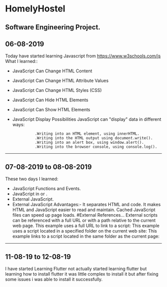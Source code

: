 # HomelyHostel
Software Engineering Project.
---------------------------------------------------
 06-08-2019
--------------
 Today  have started learning Javascript from https://www.w3schools.com/js
 What I learned::
 * JavaScript Can Change HTML Content
 * JavaScript Can Change HTML Attribute Values
 * JavaScript Can Change HTML Styles (CSS)
 * JavaScript Can Hide HTML Elements
 * JavaScript Can Show HTML Elements
 * JavaScript Display Possibilities
        JavaScript can "display" data in different ways:

                 .Writing into an HTML element, using innerHTML.
                 .Writing into the HTML output using document.write().
                 .Writing into an alert box, using window.alert().
		         .Writing into the browser console, using console.log().
------------------------------------------------------
07-08-2019 to 08-08-2019
--------------------------
These two days I learned:
* JavaScript Functions and Events.
* JavaScript in <head> or <body>.
* External JavaScript.
* External JavaScript Advantages:-
	It separates HTML and code.
	It makes HTML and JavaScript easier to read and maintain.
	Cached JavaScript files can speed up page loads. 
	#External References...
	External scripts can be referenced with a full URL or with a path relative to the current web page.
	This example uses a full URL to link to a script:
		<script src="https://www.w3schools.com/js/myScript1.js"></script>
	This example uses a script located in a specified folder on the current web site:
		<script src="/js/myScript1.js"></script>
	This example links to a script located in the same folder as the current page:	
-------------------------------------------------------
11-08-19 to 12-08-19
---------------------
I have started Learning Flutter not actually started learning flutter but learning how to install flutter
it was little complex to install it but after fixing some issues i was able to install it successfully.